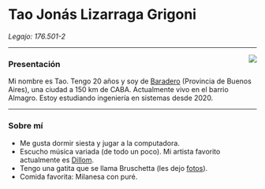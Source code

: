 # Tao Jonás Lizarraga Grigoni

*Legajo: 176.501-2*
___

<img align="right" src="https://user-images.githubusercontent.com/83712283/161860859-b8433832-6e80-4f8f-b3e5-4937ad06c8a1.jpeg">

### Presentación  

Mi nombre es Tao. Tengo 20 años y soy de [Baradero](https://www.google.com/search?q=Baradero&sxsrf=APq-WBt6ihYUGxrlVlUwfz0xdBmq7-ZfHw:1649201519804&source=lnms&tbm=isch&sa=X&ved=2ahUKEwjAzIC2iv72AhWIlZUCHcfGBPIQ_AUoAnoECAEQBA&biw=1920&bih=880&dpr=1) (Provincia de Buenos Aires), una ciudad a 150 km de CABA. Actualmente vivo en el barrio Almagro. Estoy estudiando ingeniería en sistemas desde 2020. 

___
### Sobre mí

- Me gusta dormir siesta y jugar a la computadora.
- Escucho música variada (de todo un poco). Mi artista favorito actualmente es [Dillom](https://www.youtube.com/channel/UC4WtxZGX1qqHx5JnSy1SKCw).
- Tengo una gatita que se llama Bruschetta (les dejo [fotos](https://photos.app.goo.gl/CiH4eEmcqcC65p8PA)). 
- Comida favorita: Milanesa con puré.
